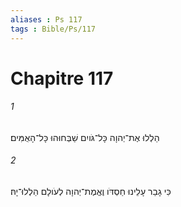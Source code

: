 ```yaml
---
aliases : Ps 117
tags : Bible/Ps/117
---
```


# Chapitre 117

###### 1
הַלְלוּ אֶת־יְהוָה כָּל־גֹּויִם שַׁבְּחוּהוּ כָּל־הָאֻמִּים׃
###### 2
כִּי גָבַר עָלֵינוּ חַסְדֹּו וֶאֱמֶת־יְהוָה לְעֹולָם הַלְלוּ־יָהּ׃
